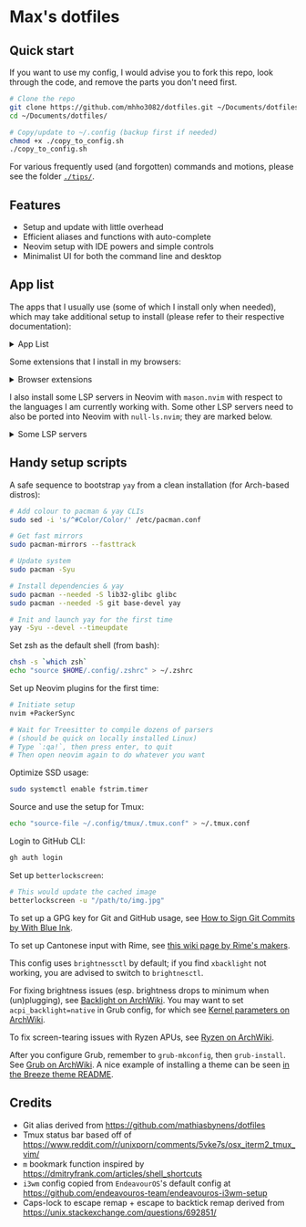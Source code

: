 # Max's dotfiles

## Quick start

If you want to use my config, I would advise you to fork this repo,
look through the code, and remove the parts you don't need first.

```bash
# Clone the repo
git clone https://github.com/mhho3082/dotfiles.git ~/Documents/dotfiles/
cd ~/Documents/dotfiles/

# Copy/update to ~/.config (backup first if needed)
chmod +x ./copy_to_config.sh
./copy_to_config.sh
```

For various frequently used (and forgotten) commands and motions,
please see the folder [`./tips/`](https://github.com/mhho3082/dotfiles/tree/main/tips).

## Features

- Setup and update with little overhead
- Efficient aliases and functions with auto-complete
- Neovim setup with IDE powers and simple controls
- Minimalist UI for both the command line and desktop

## App list

The apps that I usually use
(some of which I install only when needed),
which may take additional setup to install
(please refer to their respective documentation):

<details>
<summary> App List </summary>

- Casual usage
  - [`firefox`](https://www.mozilla.org/en-US/firefox/)
  - [`chromium`](https://www.chromium.org/Home/)
  - [`zathura`](https://pwmt.org/projects/zathura/)
    - [`zathura-pdf-mupdf`](https://github.com/pwmt/zathura-pdf-mupdf)
  - [`discord`](https://discord.com/)
- Command line
  - [`zsh`](https://zsh.sourceforge.io/)
  - [`yay`](https://github.com/Jguer/yay)
  - [`exa`](https://github.com/ogham/exa)
  - [`fd`](https://github.com/sharkdp/fd)
  - [`sd`](https://github.com/chmln/sd)
  - [`zoxide`](https://github.com/ajeetdsouza/zoxide)
  - [`fzf`](https://github.com/junegunn/fzf)
  - [`vifm`](https://github.com/vifm/vifm)
  - [`ripgrep`](https://github.com/BurntSushi/ripgrep)
  - [`xsel`](https://github.com/kfish/xsel)
  - [`wezterm`](https://github.com/wez/wezterm)
  - [`mpv`](https://github.com/mpv-player/mpv)
    - [`mpv-uosc-git`](https://github.com/tomasklaen/uosc)
      - [`mpv-thumbfast-git`](https://github.com/po5/thumbfast)
    - [`pyradio`](https://github.com/coderholic/pyradio)
    - [`yt-dlp`](https://github.com/yt-dlp/yt-dlp)
- [`libqalculate`](https://github.com/Qalculate/libqalculate) (`qalc` in shell)
- School
  - [`libreoffice-fresh`](https://www.libreoffice.org/)
    - [LanguageTool extension](https://extensions.libreoffice.org/en/extensions/show/languagetool)
  - [`zotero-bin`](https://www.zotero.org/)
- Coding
  - [`nvim`](https://neovim.io/)
  - [`just`](https://github.com/casey/just)
  - [`github-cli`](https://cli.github.com/) (`gh` in shell)
  - [`difftastic`](https://github.com/Wilfred/difftastic)
  - [`base-devel`](https://archlinux.org/groups/x86_64/base-devel/)
  - For C/C++
    - [`llvm`](https://llvm.org/) (for [`clangd`](https://clangd.llvm.org/) in editors)
    - [`clang-format`](https://clang.llvm.org/docs/ClangFormat.html)
  - For Rust
    - [`rustup`](https://rustup.rs/)
    - [`cargo-edit`](https://github.com/killercup/cargo-edit)
  - For JavaScript
    - [`node`](https://nodejs.org/en)
    - [`yarn`](https://yarnpkg.com/)
- Desktop environment setup
  - [`i3-wm`](https://i3wm.org/)
  - [`betterlockscreen`](https://github.com/betterlockscreen/betterlockscreen)
  - [`feh`](https://feh.finalrewind.org/)
  - [`rofi`](https://github.com/davatorium/rofi)
  - [`polybar`](https://github.com/polybar/polybar)
  - [`brightnessctl`](https://github.com/Hummer12007/brightnessctl)
  - [`xidlehook`](https://gitlab.com/jD91mZM2/xidlehook)
  - [`redshift`](http://jonls.dk/redshift/)
  - [`networkmanager-dispatcher-ntpd`](https://man.archlinux.org/man/NetworkManager-dispatcher.8.en)
- Utilities
  - [`htop`](https://htop.dev/)
  - [`xsane`](http://www.sane-project.org/)
  - [`pinta`](https://www.pinta-project.com/) for casual image editing
    (or [`krita`](https://krita.org/) for serious drawing)
  - [`fcitx5`](https://fcitx-im.org/wiki/Fcitx_5)
    - [`fcitx5-rime`](https://github.com/fcitx/fcitx5-rime) +
      [`rime-cantonese`](https://github.com/rime/rime-cantonese) (Cantonese)
    - [`fcitx5-mozc`](https://github.com/google/mozc) (Japanese)
  - [`qemu-full`](https://www.qemu.org/) + [`virt-manager`](https://virt-manager.org/)
  - [`pandoc`](https://pandoc.org/) + [`texlive-most`](https://tug.org/texlive/)
  - [`flameshot`](https://flameshot.org/)
- Fonts
  - [`nerd-fonts-jetbrains-mono`](https://www.jetbrains.com/lp/mono/)
  - [`nerd-fonts-fira-code`](https://github.com/tonsky/FiraCode)
  - [`ttf-ms-fonts`](https://wiki.archlinux.org/title/Microsoft_fonts)
- Themes
  - [`gruvbox-material-gtk-theme-git`](https://github.com/TheGreatMcPain/gruvbox-material-gtk)
  - [`eos-qogir-icons`](https://github.com/vinceliuice/Qogir-icon-theme)
  - [`fcitx5-gruvbox-dark-theme-git`](https://github.com/pu-007/fcitx5-gruvbox-dark-theme)
  - [`grub-theme-vimix`](https://github.com/Se7endAY/grub2-theme-vimix)
  - [`lightdm-webkit-theme-litarvan`](https://github.com/Litarvan/lightdm-webkit-theme-litarvan)

</details>

Some extensions that I install in my browsers:

<details>
<summary> Browser extensions </summary>

- `Vimium`
- `HTTPS Everywhere`
- `uBlock Origin`
- `Dark Reader`
- `Zotero Connector`
- `Facebook Container`
- `Rust Search Extension`

Gruvbox theme is installed from
https://github.com/teatwig/gruvbox-firefox-themes

(You may want to also activate additional filter lists in `uBlock Origin`
for things such as Facebook or cookie banners;
please refer to their [wiki](https://github.com/gorhill/uBlock/wiki).)

</details>

I also install some LSP servers in Neovim with `mason.nvim`
with respect to the languages I am currently working with.
Some other LSP servers need to also be ported into Neovim
with `null-ls.nvim`; they are marked below.

<details>
<summary> Some LSP servers </summary>

- Rust
  - `rust-analyser`
- Lua
  - `lua-language-server`
  - `stylua` (needs `null-ls`)
- C/C++
  - `clangd`
- Markdown
  - `ltex`
  - `prettierd` (needs `null-ls`)
- Bash
  - `bash-language-server`
  - `shellharden` (needs `null-ls`)

</details>

## Handy setup scripts

A safe sequence to bootstrap `yay` from a clean installation
(for Arch-based distros):

```bash
# Add colour to pacman & yay CLIs
sudo sed -i 's/^#Color/Color/' /etc/pacman.conf

# Get fast mirrors
sudo pacman-mirrors --fasttrack

# Update system
sudo pacman -Syu

# Install dependencies & yay
sudo pacman --needed -S lib32-glibc glibc
sudo pacman --needed -S git base-devel yay

# Init and launch yay for the first time
yay -Syu --devel --timeupdate
```

Set zsh as the default shell (from bash):

```bash
chsh -s `which zsh`
echo "source $HOME/.config/.zshrc" > ~/.zshrc
```

Set up Neovim plugins for the first time:

```bash
# Initiate setup
nvim +PackerSync

# Wait for Treesitter to compile dozens of parsers
# (should be quick on locally installed Linux)
# Type `:qa!`, then press enter, to quit
# Then open neovim again to do whatever you want
```

Optimize SSD usage:

```bash
sudo systemctl enable fstrim.timer
```

Source and use the setup for Tmux:

```bash
echo "source-file ~/.config/tmux/.tmux.conf" > ~/.tmux.conf
```

Login to GitHub CLI:

```bash
gh auth login
```

Set up `betterlockscreen`:

```bash
# This would update the cached image
betterlockscreen -u "/path/to/img.jpg"
```

To set up a GPG key for Git and GitHub usage, see
[How to Sign Git Commits by With Blue Ink](https://withblue.ink/2020/05/17/how-and-why-to-sign-git-commits.html).

To set up Cantonese input with Rime, see
[this wiki page by Rime's makers](https://github.com/rime/rime-cantonese/wiki).

This config uses `brightnessctl` by default;
if you find `xbacklight` not working, you are advised to switch to `brightnesctl`.

For fixing brightness issues
(esp. brightness drops to minimum when (un)plugging), see
[Backlight on ArchWiki](https://wiki.archlinux.org/title/Backlight#Kernel_command-line_options).
You may want to set `acpi_backlight=native` in Grub config, for which see
[Kernel parameters on ArchWiki](https://wiki.archlinux.org/title/Kernel_parameters).

To fix screen-tearing issues with Ryzen APUs, see
[Ryzen on ArchWiki](<https://wiki.archlinux.org/title/Ryzen#Screen-tearing_(APU)>).

After you configure Grub, remember to `grub-mkconfig`, then `grub-install`.
See [Grub on ArchWiki](https://wiki.archlinux.org/title/GRUB#Configuration).
A nice example of installing a theme can be seen
[in the Breeze theme README](https://github.com/gustawho/grub2-theme-breeze#installation).

## Credits

- Git alias derived from
  https://github.com/mathiasbynens/dotfiles
- Tmux status bar based off of
  https://www.reddit.com/r/unixporn/comments/5vke7s/osx_iterm2_tmux_vim/
- `m` bookmark function inspired by
  https://dmitryfrank.com/articles/shell_shortcuts
- `i3wm` config copied from `EndeavourOS`'s default config at
  https://github.com/endeavouros-team/endeavouros-i3wm-setup
- Caps-lock to escape remap + escape to backtick remap derived from
  https://unix.stackexchange.com/questions/692851/
